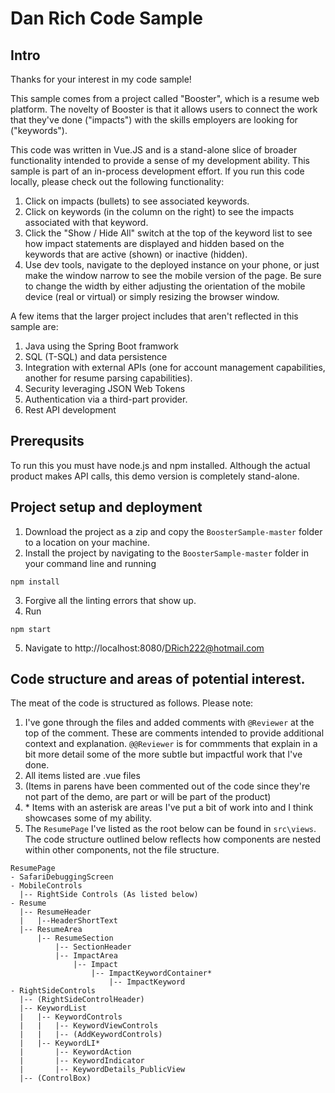 # Dan Rich Code Sample

## Intro
Thanks for your interest in my code sample!

This sample comes from a project called "Booster", which is a resume web platform.  The novelty of Booster is that it allows users to connect the work that they've done ("impacts") with the skills employers are looking for ("keywords").  

This code was written in Vue.JS and is a stand-alone slice of broader functionality intended to provide a sense of my development ability.  This sample is part of an in-process development effort.
If you run this code locally, please check out the following functionality:
1. Click on impacts (bullets) to see associated keywords.
1. Click on keywords (in the column on the right) to see the impacts associated with that keyword.
1. Click the "Show / Hide All" switch at the top of the keyword list to see how impact statements are displayed and hidden based on the keywords that are active (shown) or inactive (hidden).
1. Use dev tools, navigate to the deployed instance on your phone, or just make the window narrow to see the mobile version of the page.  Be sure to change the width by either adjusting the orientation of the mobile device (real or virtual) or simply resizing the browser window.

A few items that the larger project includes that aren't reflected in this sample are:
1. Java using the Spring Boot framwork 
1. SQL (T-SQL) and data persistence
1. Integration with external APIs (one for account management capabilities, another for resume parsing capabilities).
1. Security leveraging JSON Web Tokens
1. Authentication via a third-part provider.
1. Rest API development

## Prerequsits
To run this you must have node.js and npm installed.
Although the actual product makes API calls, this demo version is completely stand-alone.

## Project setup and deployment
1. Download the project as a zip and copy the `BoosterSample-master` folder to a location on your machine.
2. Install the project by navigating to the `BoosterSample-master` folder in your command line and running 
```
npm install
```
3. Forgive all the linting errors that show up.
4. Run
```
npm start
```
5. Navigate to http://localhost:8080/DRich222@hotmail.com

## Code structure and areas of potential interest.
The meat of the code is structured as follows.  Please note:
1. I've gone through the files and added comments with `@Reviewer` at the top of the comment.  These are comments intended to provide additional context and explanation.  `@@Reviewer` is for commments that explain in a bit more detail some of the more subtle but impactful work that I've done.
1. All items listed are .vue files
1. (Items in parens have been commented out of the code since they're not part of the demo, are part or will be part of the product)
1. \* Items with an asterisk are areas I've put a bit of work into and I think showcases some of my ability.
1. The `ResumePage` I've listed as the root below can be found in `src\views`.  The code structure outlined below reflects how components are nested within other components, not the file structure.

```
ResumePage
- SafariDebuggingScreen
- MobileControls
  |-- RightSide Controls (As listed below)
- Resume
  |-- ResumeHeader
  |   |--HeaderShortText
  |-- ResumeArea
      |-- ResumeSection
          |-- SectionHeader
          |-- ImpactArea
              |-- Impact
                  |-- ImpactKeywordContainer*
                      |-- ImpactKeyword
- RightSideControls
  |-- (RightSideControlHeader)
  |-- KeywordList
  |   |-- KeywordControls
  |   |   |-- KeywordViewControls
  |   |   |-- (AddKeywordControls)
  |   |-- KeywordLI*
  |       |-- KeywordAction
  |       |-- KeywordIndicator
  |       |-- KeywordDetails_PublicView
  |-- (ControlBox)
  ```
